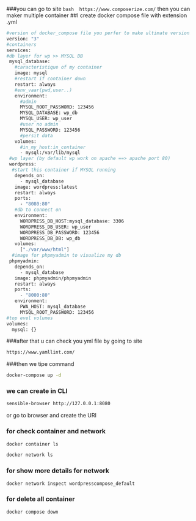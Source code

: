 ###you can go to site ```bash 
https://www.composerize.com/``` then you can maker multiple container
##I create docker compose file with extension .yml
```bash
#version of docker_compose file you perfer to make ultimate version
version: "3"
#containers
services:
#db layer for wp >> MYSQL DB
 mysql_database:
   #caracteristique of my container
   image: mysql
   #restart if container down
   restart: always
   #env_vaar(pwd,user..)
   environment:
     #admin
     MYSQL_ROOT_PASSWORD: 123456
     MYSQL_DATABASE: wp_db
     MYSQL_USER: wp_user
     #user no admin
     MYSQL_PASSWORD: 123456
     #persit data
   volumes:
     #in_my_host:in_container
     - mysql:/var/lib/mysql
 #wp layer (by default wp work on apache ==> apache port 80)
 wordpress:
  #start this container if MYSQL running
   depends_on:
     - mysql_database
   image: wordpress:latest
   restart: always
   ports:
     - "8080:80"
   #db to connect on
   environment:
     WORDPRESS_DB_HOST:mysql_database: 3306
     WORDPRESS_DB_USER: wp_user
     WORDPRESS_DB_PASSWORD: 123456
     WORDPRESS_DB_DB: wp_db
   volumes:
     ["./var/www/html"]
  #image for phpmyadmin to visualize my db
 phpmyadmin:
   depends_on:
     - mysql_database
   image: phpmyadmin/phpmyadmin
   restart: always
   ports: 
     - "8000:80"
   environment:
     PWA_HOST: mysql_database
     MYSQL_ROOT_PASSWORD: 123456
#top evel volumes
volumes:
  mysql: {}


```

###after that u can check you yml file by going to site 
```bash
https://www.yamllint.com/
``` 
###then we tipe command
```bash
docker-compose up -d
```
### we can create in CLI 
```bash
sensible-browser http://127.0.0.1:8080
```
or go to browser and create the URI

### for check container and network 
```bash
docker container ls
```
```bash
docker network ls
```
### for show more details for network
```bash
docker network inspect wordpresscompose_default
```
### for delete all container
```bash
docker compose down
```

    
    
   
   

   
   

